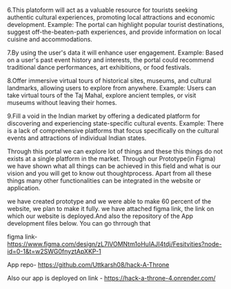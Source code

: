 6.This platoform will act as  a valuable resource for tourists seeking authentic cultural experiences, promoting local attractions and economic development. Example: The portal can highlight popular tourist destinations, suggest off-the-beaten-path experiences, and provide information on local cuisine and accommodations.

7.By using the user's data it will enhance user engagement. Example: Based on a user's past event history and interests, the portal could recommend traditional dance performances, art exhibitions, or food festivals.

8.Offer immersive virtual tours of historical sites, museums, and cultural landmarks, allowing users to explore from anywhere. Example: Users can take virtual tours of the Taj Mahal, explore ancient temples, or visit museums without leaving their homes.

9.Fill a void in the Indian market by offering a dedicated platform for discovering and experiencing state-specific cultural events. Example: There is a lack of comprehensive platforms that focus specifically on the cultural events and attractions of individual Indian states.



Through this portal we can explore lot of things and these this things do not exists at a single platform in the market. Through our Prototype(in Figma) we have shown what all things can be achieved in this field and what is our vision and you will get to know out thoughtprocess. Apart from all these things many other functionalities  can be integrated in the website or application.

we have created prototype and  we were able to make 60 percent of the website, we plan to make it fully. we have attached figma link, the link on which our website is deployed.And also the repository of the App development files below. You can go thrrough that

figma link- https://www.figma.com/design/zL7lVOMNtm1oHuIAJI4tdj/Fesitvities?node-id=0-1&t=w2SWG0fnyztApXKP-1 

App repo- https://github.com/Uttkarsh08/hack-A-Throne

Also our app is deployed on link - https://hack-a-throne-4.onrender.com/
